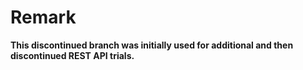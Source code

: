 # Remark

 **This discontinued branch was initially used for additional and then discontinued REST API trials.**